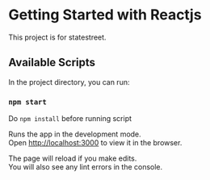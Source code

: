 # Getting Started with Reactjs

This project is for statestreet.

## Available Scripts

In the project directory, you can run:

### `npm start`

Do  `npm install` before running script

Runs the app in the development mode.\
Open [http://localhost:3000](http://localhost:3000) to view it in the browser.

The page will reload if you make edits.\
You will also see any lint errors in the console.